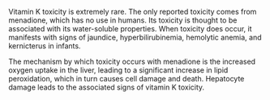 Vitamin K toxicity is extremely rare. The only reported toxicity comes from menadione, which has no use in humans. Its toxicity is thought to be associated with its water-soluble properties. When toxicity does occur, it manifests with signs of jaundice, hyperbilirubinemia, hemolytic anemia, and kernicterus in infants.

The mechanism by which toxicity occurs with menadione is the increased oxygen uptake in the liver, leading to a significant increase in lipid peroxidation, which in turn causes cell damage and death. Hepatocyte damage leads to the associated signs of vitamin K toxicity.